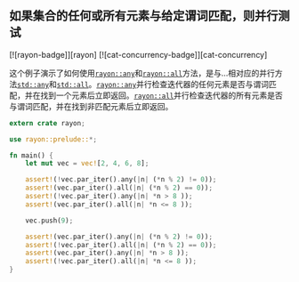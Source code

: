 ## 如果集合的任何或所有元素与给定谓词匹配，则并行测试

[![rayon-badge]][rayon] [![cat-concurrency-badge]][cat-concurrency]

这个例子演示了如何使用[`rayon::any`]和[`rayon::all`]方法，是与...相对应的并行方法[`std::any`]和[`std::all`]。[`rayon::any`]并行检查迭代器的任何元素是否与谓词匹配，并在找到一个元素后立即返回。[`rayon::all`]并行检查迭代器的所有元素是否与谓词匹配，并在找到非匹配元素后立即返回。

```rust
extern crate rayon;

use rayon::prelude::*;

fn main() {
    let mut vec = vec![2, 4, 6, 8];

    assert!(!vec.par_iter().any(|n| (*n % 2) != 0));
    assert!(vec.par_iter().all(|n| (*n % 2) == 0));
    assert!(!vec.par_iter().any(|n| *n > 8 ));
    assert!(vec.par_iter().all(|n| *n <= 8 ));

    vec.push(9);

    assert!(vec.par_iter().any(|n| (*n % 2) != 0));
    assert!(!vec.par_iter().all(|n| (*n % 2) == 0));
    assert!(vec.par_iter().any(|n| *n > 8 ));
    assert!(!vec.par_iter().all(|n| *n <= 8 )); 
}
```

[`rayon::all`]: https://docs.rs/rayon/*/rayon/iter/trait.ParallelIterator.html#method.all

[`rayon::any`]: https://docs.rs/rayon/*/rayon/iter/trait.ParallelIterator.html#method.any

[`std::all`]: https://doc.rust-lang.org/std/iter/trait.Iterator.html#method.all

[`std::any`]: https://doc.rust-lang.org/std/iter/trait.Iterator.html#method.any
